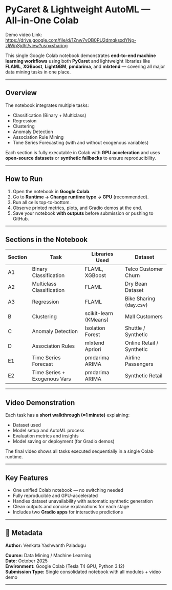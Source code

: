#  PyCaret & Lightweight AutoML — All-in-One Colab

Demo video Link: https://drive.google.com/file/d/1Znw7vOB0PU2dmqksxdYNp-zljWpSjdhl/view?usp=sharing 

This single Google Colab notebook demonstrates **end-to-end machine learning workflows** using both **PyCaret** and lightweight libraries like **FLAML**, **XGBoost**, **LightGBM**, **pmdarima**, and **mlxtend** — covering all major data mining tasks in one place.

---

## Overview
The notebook integrates multiple tasks:
- Classification (Binary + Multiclass)
- Regression
- Clustering
- Anomaly Detection
- Association Rule Mining
- Time Series Forecasting (with and without exogenous variables)


Each section is fully executable in Colab with **GPU acceleration** and uses **open-source datasets** or **synthetic fallbacks** to ensure reproducibility.

---

##  How to Run
1. Open the notebook in **Google Colab**.  
2. Go to **Runtime → Change runtime type → GPU** (recommended).  
3. Run all cells top-to-bottom.  
4. Observe printed metrics, plots, and Gradio demos at the end.  
5. Save your notebook **with outputs** before submission or pushing to GitHub.

---

##  Sections in the Notebook
| Section | Task | Libraries Used | Dataset |
|----------|------|----------------|----------|
| A1 | Binary Classification | FLAML, XGBoost | Telco Customer Churn |
| A2 | Multiclass Classification | FLAML | Dry Bean Dataset |
| A3 | Regression | FLAML | Bike Sharing (day.csv) |
| B | Clustering | scikit-learn (KMeans) | Mall Customers |
| C | Anomaly Detection | Isolation Forest | Shuttle / Synthetic |
| D | Association Rules | mlxtend Apriori | Online Retail / Synthetic |
| E1 | Time Series Forecast | pmdarima ARIMA | Airline Passengers |
| E2 | Time Series + Exogenous Vars | pmdarima ARIMA | Synthetic Retail |


---

##  Video Demonstration
Each task has a **short walkthrough (≈1 minute)** explaining:
- Dataset used  
- Model setup and AutoML process  
- Evaluation metrics and insights  
- Model saving or deployment (for Gradio demos)

The final video shows all tasks executed sequentially in a single Colab runtime.

---

##  Key Features
- One unified Colab notebook — no switching needed  
- Fully reproducible and GPU-accelerated  
- Handles dataset unavailability with automatic synthetic generation  
- Clean outputs and concise explanations for each stage  
- Includes two **Gradio apps** for interactive predictions  

---

## 📅 Metadata
**Author:** Venkata Yashwanth Paladugu
 
**Course:** Data Mining / Machine Learning  
**Date:** October 2025  
**Environment:** Google Colab (Tesla T4 GPU, Python 3.12)  
**Submission Type:** Single consolidated notebook with all modules + video demo

---
